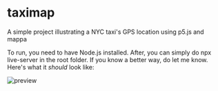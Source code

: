 # taximap
A simple project illustrating a NYC taxi's GPS location using p5.js and mappa

To run, you need to have Node.js installed. After, you can simply do npx live-server in the root folder. If you know a better way, do let me know.
Here's what it *should* look like:

![preview](https://i.imgur.com/Npp9KZt.png)
